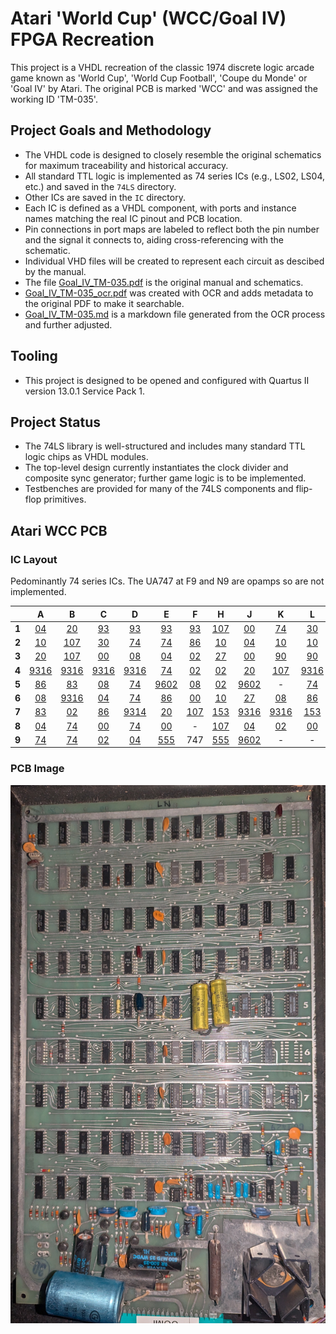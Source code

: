 # Atari 'World Cup' (WCC/Goal IV) FPGA Recreation

This project is a VHDL recreation of the classic 1974 discrete logic arcade game known as 'World Cup', 'World Cup Football', 'Coupe du Monde' or 'Goal IV' by Atari. The original PCB is marked 'WCC' and was assigned the working ID 'TM-035'.

## Project Goals and Methodology
- The VHDL code is designed to closely resemble the original schematics for maximum traceability and historical accuracy.
- All standard TTL logic is implemented as 74 series ICs (e.g., LS02, LS04, etc.) and saved in the `74LS` directory.
- Other ICs are saved in the `IC` directory.
- Each IC is defined as a VHDL component, with ports and instance names matching the real IC pinout and PCB location.
- Pin connections in port maps are labeled to reflect both the pin number and the signal it connects to, aiding cross-referencing with the schematic.
- Individual VHD files will be created to represent each circuit as descibed by the manual.
- The file [Goal_IV_TM-035.pdf](Goal_IV_TM-035.pdf) is the original manual and schematics.
- [Goal_IV_TM-035_ocr.pdf](Goal_IV_TM-035_ocr.pdf) was created with OCR and adds metadata to the original PDF to make it searchable.
- [Goal_IV_TM-035.md](Goal_IV_TM-035.md) is a markdown file generated from the OCR process and further adjusted.

## Tooling
- This project is designed to be opened and configured with Quartus II version 13.0.1 Service Pack 1.

## Project Status
- The 74LS library is well-structured and includes many standard TTL logic chips as VHDL modules.
- The top-level design currently instantiates the clock divider and composite sync generator; further game logic is to be implemented.
- Testbenches are provided for many of the 74LS components and flip-flop primitives.

## Atari WCC PCB

### IC Layout

Pedominantly 74 series ICs.
The UA747 at F9 and N9 are opamps so are not implemented.

|       | A  | B  | C  | D  | E  | F  | H  | J  | K  | L  | M  | N  |
| -----:|:--:|:--:|:--:|:--:|:--:|:--:|:--:|:--:|:--:|:--:|:--:|:--:|
| **1** | [04](74LS/LS04.vhd) | [20](74LS/LS20.vhd) | [93](74LS/LS93.vhd) | [93](74LS/LS93.vhd) | [93](74LS/LS93.vhd) | [93](74LS/LS93.vhd) | [107](74LS/LS107.vhd) | [00](74LS/LS00.vhd) | [74](74LS/LS74.vhd) | [30](74LS/LS30.vhd) | [08](74LS/LS08.vhd) |  - |
| **2** | [10](74LS/LS10.vhd) | [107](74LS/LS107.vhd) | [30](74LS/LS30.vhd) | [74](74LS/LS74.vhd) | [74](74LS/LS74.vhd) | [86](74LS/LS86.vhd) | [10](74LS/LS10.vhd) | [04](74LS/LS04.vhd) | [10](74LS/LS10.vhd) | [10](74LS/LS10.vhd) | [08](74LS/LS08.vhd) | [107](74LS/LS107.vhd) |
| **3** | [20](74LS/LS20.vhd) | [107](74LS/LS107.vhd) | [00](74LS/LS00.vhd) | [08](74LS/LS08.vhd) | [04](74LS/LS04.vhd) | [02](74LS/LS02.vhd) | [27](74LS/LS27.vhd) | [00](74LS/LS00.vhd) | [90](74LS/LS90.vhd) | [90](74LS/LS90.vhd) | [153](74LS/LS153.vhd) | [153](74LS/LS153.vhd) |
| **4** |[9316](IC/IC9316.vhd)|[9316](IC/IC9316.vhd)|[9316](IC/IC9316.vhd)|[9316](IC/IC9316.vhd)| [74](74LS/LS74.vhd) | [02](74LS/LS02.vhd) | [02](74LS/LS02.vhd) | [20](74LS/LS20.vhd) | [107](74LS/LS107.vhd) |[9316](IC/IC9316.vhd)|[9316](IC/IC9316.vhd)| [27](74LS/LS27.vhd) |
| **5** | [86](74LS/LS86.vhd) | [83](74LS/LS83.vhd) | [08](74LS/LS08.vhd) | [74](74LS/LS74.vhd) |[9602](IC/IC9602.vhd)| [08](74LS/LS08.vhd) | [02](74LS/LS02.vhd) |[9602](IC/IC9602.vhd)|  - | [74](74LS/LS74.vhd) | [86](74LS/LS86.vhd) | [00](74LS/LS00.vhd) |
| **6** | [08](74LS/LS08.vhd) |[9316](IC/IC9316.vhd)| [04](74LS/LS04.vhd) | [74](74LS/LS74.vhd) | [86](74LS/LS86.vhd) | [00](74LS/LS00.vhd) | [10](74LS/LS10.vhd) | [27](74LS/LS27.vhd) | [08](74LS/LS08.vhd) | [86](74LS/LS86.vhd) | [92](74LS/LS92.vhd) |  - |
| **7** | [83](74LS/LS83.vhd) | [02](74LS/LS02.vhd) | [86](74LS/LS86.vhd) |[9314](IC/IC9314.vhd)| [20](74LS/LS20.vhd) | [107](74LS/LS107.vhd) | [153](74LS/LS153.vhd) |[9316](IC/IC9316.vhd)|[9316](IC/IC9316.vhd)| [153](74LS/LS153.vhd) |[9316](IC/IC9316.vhd)|[9316](IC/IC9316.vhd)|
| **8** | [04](74LS/LS04.vhd) | [74](74LS/LS74.vhd) | [00](74LS/LS00.vhd) | [74](74LS/LS74.vhd) | [00](74LS/LS00.vhd) |  - | [107](74LS/LS107.vhd) | [04](74LS/LS04.vhd) | [02](74LS/LS02.vhd) | [00](74LS/LS00.vhd) |  - | [555](IC/IC555.vhd)|
| **9** | [74](74LS/LS74.vhd) | [74](74LS/LS74.vhd) | [02](74LS/LS02.vhd) | [04](74LS/LS04.vhd) | [555](IC/IC555.vhd)| 747| [555](IC/IC555.vhd)|[9602](IC/IC9602.vhd)|  - |  - |[9602](IC/IC9602.vhd)| 747|

### PCB Image

![Atari WCC PCB](diagrams/atari_wcc_pcb.jpg)
